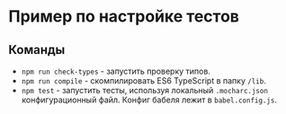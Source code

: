 # Пример по настройке тестов

## Команды

- `npm run check-types` - запустить проверку типов.
- `npm run compile` - скомпилировать ES6 TypeScript в папку `/lib`.
- `npm test` - запустить тесты, используя локальный `.mocharc.json` конфигурационный файл. Конфиг бабеля лежит в `babel.config.js`.
